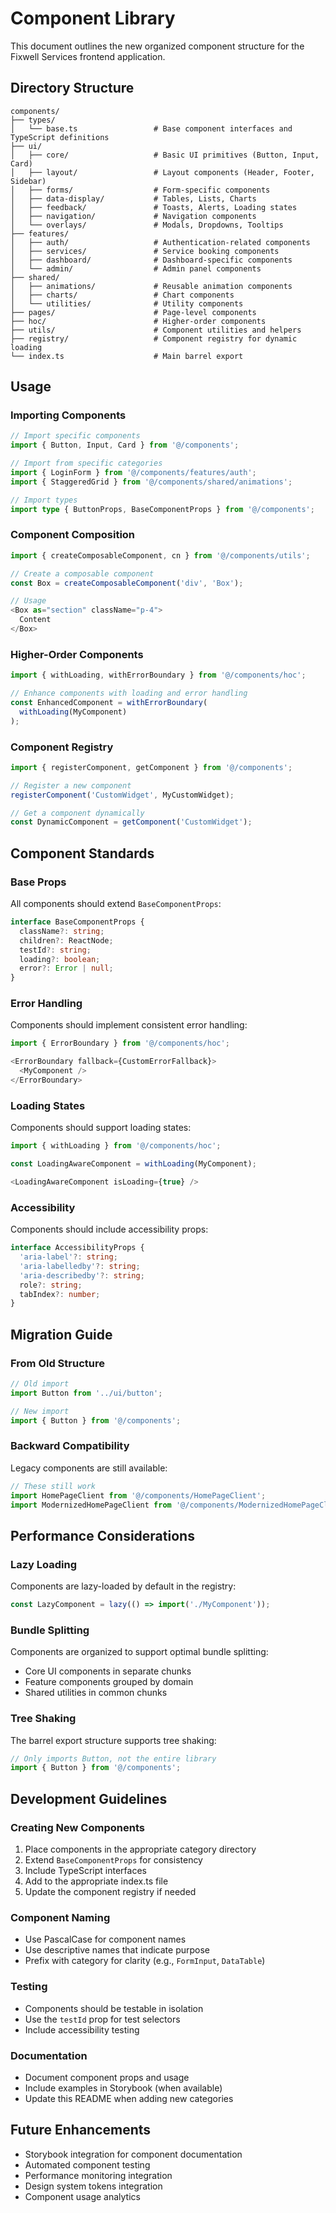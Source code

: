 # Component Library

This document outlines the new organized component structure for the Fixwell Services frontend application.

## Directory Structure

```
components/
├── types/
│   └── base.ts                 # Base component interfaces and TypeScript definitions
├── ui/
│   ├── core/                   # Basic UI primitives (Button, Input, Card)
│   ├── layout/                 # Layout components (Header, Footer, Sidebar)
│   ├── forms/                  # Form-specific components
│   ├── data-display/           # Tables, Lists, Charts
│   ├── feedback/               # Toasts, Alerts, Loading states
│   ├── navigation/             # Navigation components
│   └── overlays/               # Modals, Dropdowns, Tooltips
├── features/
│   ├── auth/                   # Authentication-related components
│   ├── services/               # Service booking components
│   ├── dashboard/              # Dashboard-specific components
│   └── admin/                  # Admin panel components
├── shared/
│   ├── animations/             # Reusable animation components
│   ├── charts/                 # Chart components
│   └── utilities/              # Utility components
├── pages/                      # Page-level components
├── hoc/                        # Higher-order components
├── utils/                      # Component utilities and helpers
├── registry/                   # Component registry for dynamic loading
└── index.ts                    # Main barrel export
```

## Usage

### Importing Components

```typescript
// Import specific components
import { Button, Input, Card } from '@/components';

// Import from specific categories
import { LoginForm } from '@/components/features/auth';
import { StaggeredGrid } from '@/components/shared/animations';

// Import types
import type { ButtonProps, BaseComponentProps } from '@/components';
```

### Component Composition

```typescript
import { createComposableComponent, cn } from '@/components/utils';

// Create a composable component
const Box = createComposableComponent('div', 'Box');

// Usage
<Box as="section" className="p-4">
  Content
</Box>
```

### Higher-Order Components

```typescript
import { withLoading, withErrorBoundary } from '@/components/hoc';

// Enhance components with loading and error handling
const EnhancedComponent = withErrorBoundary(
  withLoading(MyComponent)
);
```

### Component Registry

```typescript
import { registerComponent, getComponent } from '@/components';

// Register a new component
registerComponent('CustomWidget', MyCustomWidget);

// Get a component dynamically
const DynamicComponent = getComponent('CustomWidget');
```

## Component Standards

### Base Props

All components should extend `BaseComponentProps`:

```typescript
interface BaseComponentProps {
  className?: string;
  children?: ReactNode;
  testId?: string;
  loading?: boolean;
  error?: Error | null;
}
```

### Error Handling

Components should implement consistent error handling:

```typescript
import { ErrorBoundary } from '@/components/hoc';

<ErrorBoundary fallback={CustomErrorFallback}>
  <MyComponent />
</ErrorBoundary>
```

### Loading States

Components should support loading states:

```typescript
import { withLoading } from '@/components/hoc';

const LoadingAwareComponent = withLoading(MyComponent);

<LoadingAwareComponent isLoading={true} />
```

### Accessibility

Components should include accessibility props:

```typescript
interface AccessibilityProps {
  'aria-label'?: string;
  'aria-labelledby'?: string;
  'aria-describedby'?: string;
  role?: string;
  tabIndex?: number;
}
```

## Migration Guide

### From Old Structure

```typescript
// Old import
import Button from '../ui/button';

// New import
import { Button } from '@/components';
```

### Backward Compatibility

Legacy components are still available:

```typescript
// These still work
import HomePageClient from '@/components/HomePageClient';
import ModernizedHomePageClient from '@/components/ModernizedHomePageClient';
```

## Performance Considerations

### Lazy Loading

Components are lazy-loaded by default in the registry:

```typescript
const LazyComponent = lazy(() => import('./MyComponent'));
```

### Bundle Splitting

Components are organized to support optimal bundle splitting:

- Core UI components in separate chunks
- Feature components grouped by domain
- Shared utilities in common chunks

### Tree Shaking

The barrel export structure supports tree shaking:

```typescript
// Only imports Button, not the entire library
import { Button } from '@/components';
```

## Development Guidelines

### Creating New Components

1. Place components in the appropriate category directory
2. Extend `BaseComponentProps` for consistency
3. Include TypeScript interfaces
4. Add to the appropriate index.ts file
5. Update the component registry if needed

### Component Naming

- Use PascalCase for component names
- Use descriptive names that indicate purpose
- Prefix with category for clarity (e.g., `FormInput`, `DataTable`)

### Testing

- Components should be testable in isolation
- Use the `testId` prop for test selectors
- Include accessibility testing

### Documentation

- Document component props and usage
- Include examples in Storybook (when available)
- Update this README when adding new categories

## Future Enhancements

- Storybook integration for component documentation
- Automated component testing
- Performance monitoring integration
- Design system tokens integration
- Component usage analytics